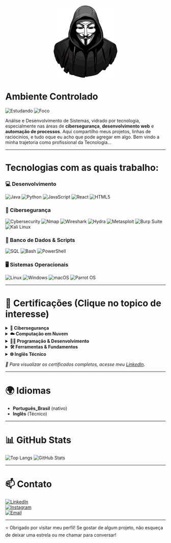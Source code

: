 <p align="center">
  <img src="https://raw.githubusercontent.com/euuCode/euuCode/refs/heads/main/anonymous.webp" width="200">
</p>


#  Ambiente Controlado
![Estudando](https://img.shields.io/badge/Estudando-ISO%2027001%2C%20Ingl%C3%AAs%20Avan%C3%A7ado%2C%20Java%20SpringBoot-blue?style=flat-square)
![Foco](https://img.shields.io/badge/Foco-Cybersecurity%2C%20DevWeb%2C%20Automa%C3%A7%C3%A3o-yellow?style=flat-square)

Análise e Desenvolvimento de Sistemas, vidrado por tecnologia, especialmente nas áreas de **cibersegurança**, **desenvolvimento web** e **automação de processos**. Aqui compartilho meus projetos, linhas de raciocinios, e tudo oque eu acho que pode agregar em algo. Bem vindo a minha trajetoria como profissional da Tecnologia...

---

#  Tecnologias com as quais trabalho:

### 💻 Desenvolvimento
![Java](https://img.shields.io/badge/Java-007396?style=for-the-badge&logo=java&logoColor=white)
![Python](https://img.shields.io/badge/Python-3776AB?style=for-the-badge&logo=python&logoColor=white)
![JavaScript](https://img.shields.io/badge/JavaScript-F7DF1E?style=for-the-badge&logo=javascript&logoColor=black)
![React](https://img.shields.io/badge/React-61DAFB?style=for-the-badge&logo=react&logoColor=black)
![HTML5](https://img.shields.io/badge/HTML5-E34F26?style=for-the-badge&logo=html5&logoColor=white)

### 🔐 Cibersegurança
![Cybersecurity](https://img.shields.io/badge/Cybersecurity-6A0DAD?style=for-the-badge&logo=hack-the-box&logoColor=white)
![Nmap](https://img.shields.io/badge/Nmap-FF4500?style=for-the-badge&logo=nmap&logoColor=white)
![Wireshark](https://img.shields.io/badge/Wireshark-1679A7?style=for-the-badge&logo=wireshark&logoColor=white)
![Hydra](https://img.shields.io/badge/Hydra-FF69B4?style=for-the-badge&logo=hydra&logoColor=white)
![Metasploit](https://img.shields.io/badge/Metasploit-EF4836?style=for-the-badge&logo=metasploit&logoColor=white)
![Burp Suite](https://img.shields.io/badge/Burp_Suite-FF6F00?style=for-the-badge&logo=burp-suite&logoColor=white)
![Kali Linux](https://img.shields.io/badge/Kali_Linux-557C94?style=for-the-badge&logo=kalilinux&logoColor=white)

### 💾 Banco de Dados & Scripts
![SQL](https://img.shields.io/badge/SQL-4479A1?style=for-the-badge&logo=postgresql&logoColor=white)
![Bash](https://img.shields.io/badge/Bash-4EAA25?style=for-the-badge&logo=gnu-bash&logoColor=white)
![PowerShell](https://img.shields.io/badge/PowerShell-5391FE?style=for-the-badge&logo=powershell&logoColor=white)

### 🖥️ Sistemas Operacionais
![Linux](https://img.shields.io/badge/Linux-FCC624?style=for-the-badge&logo=linux&logoColor=black)
![Windows](https://img.shields.io/badge/Windows-0078D6?style=for-the-badge&logo=windows&logoColor=white)
![macOS](https://img.shields.io/badge/macOS-000000?style=for-the-badge&logo=apple&logoColor=white)
![Parrot OS](https://img.shields.io/badge/Parrot%20OS-0085CA?style=for-the-badge&logo=parrot-security&logoColor=white)

---

# 📜 Certificações (Clique no topico de interesse)

<details>
  <summary><strong>🔐 Cibersegurança </strong></summary>

- Sistemas Computacionais e Segurança – Centro Universitário Una  
- Introduction to Cybersecurity – Cisco
- Cybersecurity Fundamentals – IBM  
- Endpoint Security – Cisco  
- Ethical Hacker – Cisco  
- Junior Cybersecurity Analyst – Cisco    


</details>

<details>
  <summary><strong>☁️ Computação em Nuvem </strong></summary>

- AWS Academy Graduate – Cloud Foundations – AWS  
- Fundamentos de Computação em Nuvem na AWS – DIO  
- US Green Software Development – Green Software Foundation
- PT-BR Green Software Development – Green Software Foundation  

</details>

<details>
  <summary><strong>👨‍💻 Programação & Desenvolvimento </strong></summary>

- Programação Orientada a Objetos com Java – DIO    
- Python Essentials 1 – Cisco  
- Python Essentials 2 – Cisco  
- Desenvolvimento Moderno de Software – DIO  
- Princípios de Desenvolvimento de Software – DIO  
- Modelagem de Software – Centro Universitário Una  
- Programação de Soluções Computacionais – Centro Universitário Una  

</details>

<details>
  <summary><strong>🛠️ Ferramentas & Fundamentos </strong></summary>

- Introdução ao Git e ao GitHub – DIO  
- Ambientes Computacionais e Conectividade – Centro Universitário Una  
- Programação e Pensamento Computacional – DIO & UNA

</details>

<details>
  <summary><strong>🌐 Inglês Técnico </strong></summary>

- English for IT 1 – Cisco  
- English for IT 2 – Cisco  

</details>

<p><em>📎 Para visualizar os certificados completos, acesse meu <a href="https://linkedin.com/in/marcio-ferreira01/" target="_blank">LinkedIn</a>.</em></p>

---

# 🌍 Idiomas

- **Português_Brasil** (nativo)  
- **Inglês** (Técnico)

---


# 📊 GitHub Stats

![Top Langs](https://github-readme-stats.vercel.app/api/top-langs/?username=euuCode&layout=compact&theme=radical)
![GitHub Stats](https://github-readme-stats.vercel.app/api?username=euuCode&show_icons=true&theme=radical)

---

# 📫 Contato

[![LinkedIn](https://img.shields.io/badge/LinkedIn-0077B5?style=for-the-badge&logo=linkedin&logoColor=white)](https://www.linkedin.com/in/marcio-ferreira01/)  
[![Instagram](https://img.shields.io/badge/Instagram-E4405F?style=for-the-badge&logo=instagram&logoColor=white)](https://instagram.com/euumarcin)  
[![Email](https://img.shields.io/badge/Gmail-D14836?style=for-the-badge&logo=gmail&logoColor=white)](mailto:marcioh22007@gmail.com)

---

⭐ Obrigado por visitar meu perfil! Se gostar de algum projeto, não esqueça de deixar uma estrela ou me chamar para conversar!
